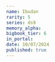 ```yaml
---
name: Ibudan
rarity: 5
series: ds9
memory_alpha:
bigbook_tier: 6
in_portal:
date: 10/07/2024
published: true
---
```



